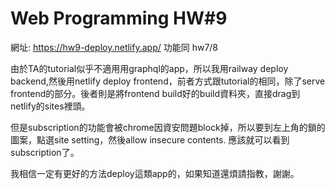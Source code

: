 # Web Programming HW#9
網址: https://hw9-deploy.netlify.app/
功能同 hw7/8

由於TA的tutorial似乎不適用用graphql的app，所以我用railway deploy backend,然後用netlify deploy frontend，前者方式跟tutorial的相同，除了serve frontend的部分。後者則是將frontend
build好的build資料夾，直接drag到netlify的sites裡頭。

但是subscription的功能會被chrome因資安問題block掉，所以要到左上角的鎖的圖案，點選site setting，然後allow insecure contents.
應該就可以看到subscription了。

我相信一定有更好的方法deploy這類app的，如果知道還煩請指教，謝謝。
